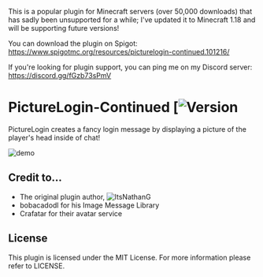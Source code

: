 This is a popular plugin for Minecraft servers (over 50,000 downloads) that has sadly been unsupported for a while; I've updated it to Minecraft 1.18 and will be supporting future versions!

You can download the plugin on Spigot: https://www.spigotmc.org/resources/picturelogin-continued.101216/

If you're looking for plugin support, you can ping me on my Discord server: https://discord.gg/fGzb73sPmV

PictureLogin-Continued [![Version](https://img.shields.io/github/license/Nicholas-Vo/PictureLogin-Continued)
===

PictureLogin creates a fancy login message by displaying a picture of the player's head inside of chat!

![demo](https://user-images.githubusercontent.com/60233722/163606833-27671a07-1187-424f-abf7-f5a5d35abda8.PNG)

Credit to...
---

- The original plugin author, ![ItsNathanG](https://github.com/ItsNathanG)
- bobacadodl for his Image Message Library
- Crafatar for their avatar service

License
---
This plugin is licensed under the MIT License. For more information please refer to LICENSE.
